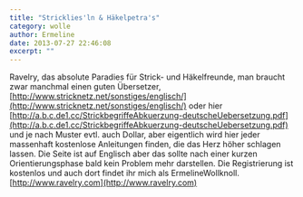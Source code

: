 ```yaml
---
title: "Stricklies'ln & Häkelpetra's"
category: wolle
author: Ermeline
date: 2013-07-27 22:46:08
excerpt: ""
---
```


Ravelry, das absolute Paradies für Strick- und Häkelfreunde, man braucht zwar manchmal einen guten Übersetzer, [http://www.stricknetz.net/sonstiges/englisch/](http://www.stricknetz.net/sonstiges/englisch/) oder hier [http://a.b.c.de1.cc/StrickbegriffeAbkuerzung-deutscheUebersetzung.pdf](http://a.b.c.de1.cc/StrickbegriffeAbkuerzung-deutscheUebersetzung.pdf) und je nach Muster evtl. auch Dollar, aber eigentlich wird hier jeder massenhaft kostenlose Anleitungen finden, die das Herz höher schlagen lassen. Die Seite ist auf Englisch aber das sollte nach einer kurzen Orientierungsphase bald kein Problem mehr darstellen. Die Registrierung ist kostenlos und auch dort findet ihr mich als ErmelineWollknoll.
[http://www.ravelry.com](http://www.ravelry.com)
